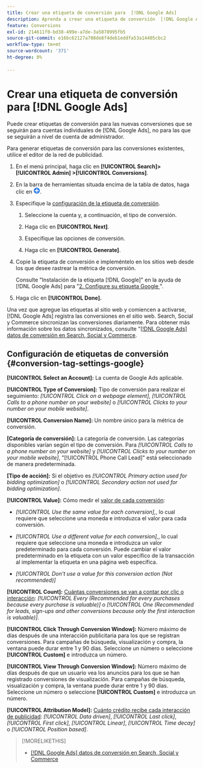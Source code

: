 ```yaml
---
title: Crear una etiqueta de conversión para  [!DNL Google Ads]
description: Aprenda a crear una etiqueta de conversión  [!DNL Google Ads] .
feature: Conversions
exl-id: 214611f0-bd38-499e-a7de-3a5878995fb5
source-git-commit: e16bc62127a708de8f4deb1eddfa53a14405cbc2
workflow-type: tm+mt
source-wordcount: '371'
ht-degree: 0%

---
```


# Crear una etiqueta de conversión para [!DNL Google Ads]

Puede crear etiquetas de conversión para las nuevas conversiones que se seguirán para cuentas individuales de [!DNL Google Ads], no para las que se seguirán a nivel de cuenta de administrador.

Para generar etiquetas de conversión para las conversiones existentes, utilice el editor de la red de publicidad.

1. En el menú principal, haga clic en **[!UICONTROL Search]> [!UICONTROL Admin] >[!UICONTROL Conversions]**.

1. En la barra de herramientas situada encima de la tabla de datos, haga clic en ![Crear](/help/search-social-commerce/assets/add.png "Crear").

1. Especifique la [configuración de la etiqueta de conversión](#conversion-tag-settings-google).

   1. Seleccione la cuenta y, a continuación, el tipo de conversión.

   1. Haga clic en **[!UICONTROL Next]**.

   1. Especifique las opciones de conversión.

   1. Haga clic en **[!UICONTROL Generate]**.

1. Copie la etiqueta de conversión e impleméntelo en los sitios web desde los que desee rastrear la métrica de conversión.

   Consulte &quot;Instalación de la etiqueta [!DNL Google]&quot; en la ayuda de [!DNL Google Ads] para &quot;[2. Configure su etiqueta Google ](https://support.google.com/google-ads/answer/12215519)&quot;.

1. Haga clic en **[!UICONTROL Done].**

Una vez que agregue las etiquetas al sitio web y comiencen a activarse, [!DNL Google Ads] registra las conversiones en el sitio web. Search, Social y Commerce sincronizan las conversiones diariamente. Para obtener más información sobre los datos sincronizados, consulte &quot;[[!DNL Google Ads] datos de conversión en Search, Social y Commerce](/help/search-social-commerce/campaign-management/introduction/google-conversion-data.md).

## Configuración de etiquetas de conversión {#conversion-tag-settings-google}

**[!UICONTROL Select an Account]:** La cuenta de Google Ads aplicable.

**[!UICONTROL Type of Conversion]:** Tipo de conversión para realizar el seguimiento: *[!UICONTROL Click on a webpage element]*, *[!UICONTROL Calls to a phone number on your website]* o *[!UICONTROL Clicks to your number on your mobile website]*.

**[!UICONTROL Conversion Name]:** Un nombre único para la métrica de conversión.

**\[Categoría de conversión\]:** La categoría de conversión. Las categorías disponibles varían según el tipo de conversión. Para *[!UICONTROL Calls to a phone number on your website]* y *[!UICONTROL Clicks to your number on your mobile website]*, &quot;[!UICONTROL Phone Call Lead]&quot; está seleccionado de manera predeterminada.

**\[Tipo de acción\]:** Si el objetivo es *[!UICONTROL Primary action used for bidding optimization]* o *[!UICONTROL Secondary action not used for bidding optimization]*.

**[!UICONTROL Value]:** Cómo medir el [valor de cada conversión](https://support.google.com/google-ads/answer/3419241):

* *[!UICONTROL Use the same value for each conversion],*, lo cual requiere que seleccione una moneda e introduzca el valor para cada conversión.

* *[!UICONTROL Use a different value for each conversion],*, lo cual requiere que seleccione una moneda e introduzca un valor predeterminado para cada conversión. Puede cambiar el valor predeterminado en la etiqueta con un valor específico de la transacción al implementar la etiqueta en una página web específica.

* *[!UICONTROL Don't use a value for this conversion action (Not recommended)]*

**[!UICONTROL Count]:** [Cuántas conversiones se van a contar por clic o interacción](https://support.google.com/google-ads/answer/3438531): *[!UICONTROL Every (Recommended for every purchases because every purchase is valuable)]* o *[!UICONTROL One (Recommended for leads, sign-ups and other conversions because only the first interaction is valuable)]*.

**[!UICONTROL Click Through Conversion Window]:** Número máximo de días después de una interacción publicitaria para los que se registran conversiones. Para campañas de búsqueda, visualización y compra, la ventana puede durar entre 1 y 90 días. Seleccione un número o seleccione **[!UICONTROL Custom]** e introduzca un número.

**[!UICONTROL View Through Conversion Window]:** Número máximo de días después de que un usuario vea los anuncios para los que se han registrado conversiones de visualización. Para campañas de búsqueda, visualización y compra, la ventana puede durar entre 1 y 90 días. Seleccione un número o seleccione **[!UICONTROL Custom]** e introduzca un número.

**[!UICONTROL Attribution Model]:** [Cuánto crédito recibe cada interacción de publicidad](https://support.google.com/google-ads/answer/6259715?sjid=8211249329930775138): *[!UICONTROL Data driven]*, *[!UICONTROL Last click]*, *[!UICONTROL First click]*, *[!UICONTROL Linear]*, *[!UICONTROL Time decay]* o *[!UICONTROL Position based]*.

>[!MORELIKETHIS]
>
>* [[!DNL Google Ads] datos de conversión en Search, Social y Commerce](/help/search-social-commerce/campaign-management/introduction/google-conversion-data.md)
